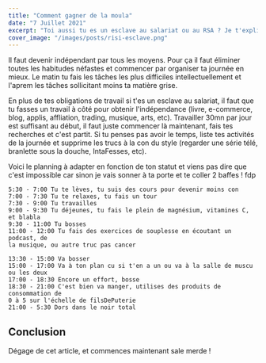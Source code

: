 ```yaml
---
title: "Comment gagner de la moula"
date: "7 Juillet 2021"
excerpt: "Toi aussi tu es un esclave au salariat ou au RSA ? Je t'explique tout"
cover_image: "/images/posts/risi-esclave.png"
---
```


Il faut devenir indépendant par tous les moyens. Pour ça il faut éliminer toutes les habitudes néfastes et commencer par organiser ta journée en mieux. Le matin tu fais les tâches les plus difficiles intellectuellement et l'aprem les tâches sollicitant moins ta matière grise.

En plus de tes obligations de travail si t'es un esclave au salariat, il faut que tu fasses un travail à côté pour obtenir l'indépendance (livre, e-commerce, blog, applis, affliation, trading, musique, arts, etc). Travailler 30mn par jour est suffisant au début, il faut juste commencer là maintenant, fais tes recherches et c'est partit. Si tu penses pas avoir le temps, liste tes activités de la journée et supprime les trucs à la con du style (regarder une série télé, branlette sous la douche, IntaFesses, etc).

Voici le planning à adapter en fonction de ton statut et viens pas dire que c'est impossible car sinon je vais sonner à ta porte et te coller 2 baffes ! fdp

    5:30 - 7:00 Tu te lèves, tu suis des cours pour devenir moins con
    7:00 - 7:30 Tu te relaxes, tu fais un tour
    7:30 - 9:00 Tu travailles
    9:00 - 9:30 Tu déjeunes, tu fais le plein de magnésium, vitamines C, et blabla
    9:30 - 11:00 Tu bosses
    11:00 - 12:00 Tu fais des exercices de souplesse en écoutant un podcast, de
    la musique, ou autre truc pas cancer

    13:30 - 15:00 Va bosser
    15:00 - 17:00 Va à ton plan cu si t'en a un ou va à la salle de muscu ou les deux
    17:00 - 18:30 Encore un effort, bosse
    18:30 - 21:00 C'est bien va manger, utilises des produits de consommation de
    0 à 5 sur l'échelle de filsDePuterie
    21:00 - 5:30 Dors dans le noir total

## Conclusion

Dégage de cet article, et commences maintenant sale merde !
